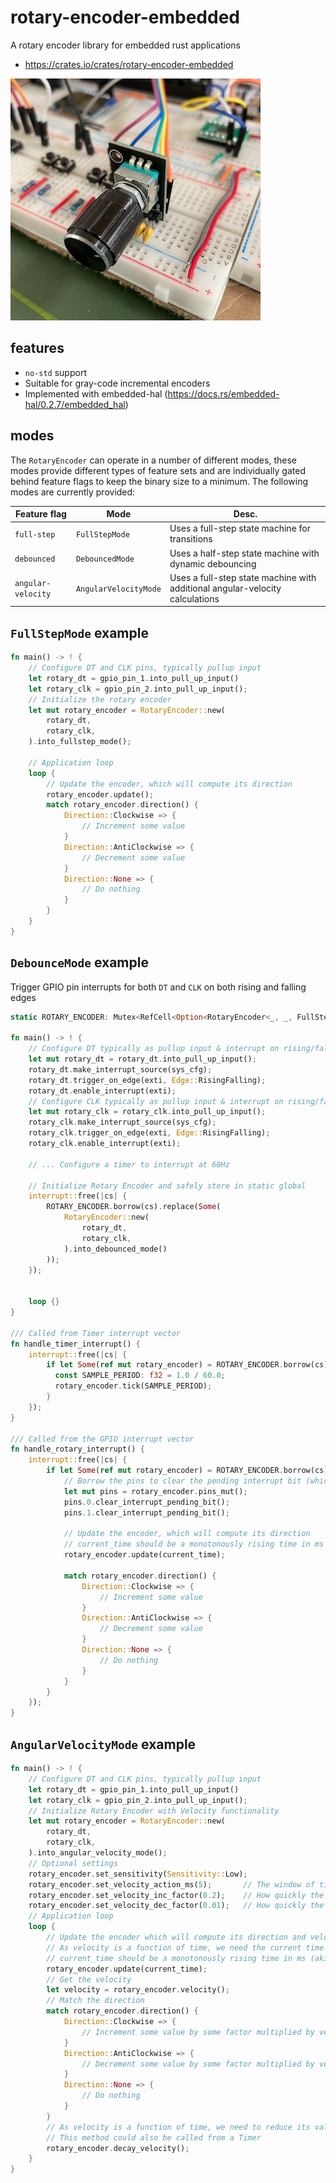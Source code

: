 # rotary-encoder-embedded

A rotary encoder library for embedded rust applications

- https://crates.io/crates/rotary-encoder-embedded

![rotary encoder](https://github.com/ostenning/images/blob/main/rotary-encoder.jpg?raw=true)

## features

- `no-std` support
- Suitable for gray-code incremental encoders
- Implemented with embedded-hal (https://docs.rs/embedded-hal/0.2.7/embedded_hal)


## modes

The `RotaryEncoder` can operate in a number of different modes, these modes provide different types of feature sets and are individually gated behind feature flags to keep the binary size to a minimum.
The following modes are currently provided:


| Feature flag  | Mode           | Desc.  |
| ------------- |-------------| -----|
| `full-step`        | `FullStepMode`              | Uses a full-step state machine for transitions |
| `debounced`        | `DebouncedMode`             | Uses a half-step state machine with dynamic debouncing |
| `angular-velocity` | `AngularVelocityMode`       | Uses a full-step state machine with additional angular-velocity calculations |

## `FullStepMode` example

```rust
fn main() -> ! {
    // Configure DT and CLK pins, typically pullup input
    let rotary_dt = gpio_pin_1.into_pull_up_input()
    let rotary_clk = gpio_pin_2.into_pull_up_input();
    // Initialize the rotary encoder
    let mut rotary_encoder = RotaryEncoder::new(
        rotary_dt,
        rotary_clk,
    ).into_fullstep_mode();

    // Application loop
    loop {
        // Update the encoder, which will compute its direction
        rotary_encoder.update();
        match rotary_encoder.direction() {
            Direction::Clockwise => {
                // Increment some value
            }
            Direction::AntiClockwise => {
                // Decrement some value
            }
            Direction::None => {
                // Do nothing
            }
        }
    }
}
```
## `DebounceMode` example

Trigger GPIO pin interrupts for both `DT` and `CLK` on both rising and falling edges

```rust
static ROTARY_ENCODER: Mutex<RefCell<Option<RotaryEncoder<_, _, FullStepMode>>>> = Mutex::new(RefCell::new(None));

fn main() -> ! {
    // Configure DT typically as pullup input & interrupt on rising/falling edges
    let mut rotary_dt = rotary_dt.into_pull_up_input();
    rotary_dt.make_interrupt_source(sys_cfg);
    rotary_dt.trigger_on_edge(exti, Edge::RisingFalling);
    rotary_dt.enable_interrupt(exti);
    // Configure CLK typically as pullup input & interrupt on rising/falling edges
    let mut rotary_clk = rotary_clk.into_pull_up_input();
    rotary_clk.make_interrupt_source(sys_cfg);
    rotary_clk.trigger_on_edge(exti, Edge::RisingFalling);
    rotary_clk.enable_interrupt(exti);

    // ... Configure a timer to interrupt at 60Hz

    // Initialize Rotary Encoder and safely store in static global
    interrupt::free(|cs| {
        ROTARY_ENCODER.borrow(cs).replace(Some(
            RotaryEncoder::new(
                rotary_dt,
                rotary_clk,
            ).into_debounced_mode()
        ));
    });

    
    loop {}
}

/// Called from Timer interrupt vector
fn handle_timer_interrupt() {
    interrupt::free(|cs| {
        if let Some(ref mut rotary_encoder) = ROTARY_ENCODER.borrow(cs).borrow_mut().deref_mut() {
          const SAMPLE_PERIOD: f32 = 1.0 / 60.0;
          rotary_encoder.tick(SAMPLE_PERIOD);
        }
    });
}

/// Called from the GPIO interrupt vector
fn handle_rotary_interrupt() {
    interrupt::free(|cs| {
        if let Some(ref mut rotary_encoder) = ROTARY_ENCODER.borrow(cs).borrow_mut().deref_mut() {
            // Borrow the pins to clear the pending interrupt bit (which varies depending on HAL)
            let mut pins = rotary_encoder.pins_mut();
            pins.0.clear_interrupt_pending_bit();
            pins.1.clear_interrupt_pending_bit();
            
            // Update the encoder, which will compute its direction
            // current_time should be a monotonously rising time in ms (akin to Arduino's `millis()`)
            rotary_encoder.update(current_time);
            
            match rotary_encoder.direction() {
                Direction::Clockwise => {
                    // Increment some value
                }
                Direction::AntiClockwise => {
                    // Decrement some value
                }
                Direction::None => {
                    // Do nothing
                }
            }
        }
    });
}
```

## `AngularVelocityMode` example

```rust
fn main() -> ! {
    // Configure DT and CLK pins, typically pullup input
    let rotary_dt = gpio_pin_1.into_pull_up_input()
    let rotary_clk = gpio_pin_2.into_pull_up_input();
    // Initialize Rotary Encoder with Velocity functionality
    let mut rotary_encoder = RotaryEncoder::new(
        rotary_dt,
        rotary_clk,
    ).into_angular_velocity_mode();
    // Optional settings
    rotary_encoder.set_sensitivity(Sensitivity::Low);
    rotary_encoder.set_velocity_action_ms(5);       // The window of time that the velocity may increase
    rotary_encoder.set_velocity_inc_factor(0.2);    // How quickly the velocity increases over time
    rotary_encoder.set_velocity_dec_factor(0.01);   // How quickly the velocity decreases over time
    // Application loop
    loop {
        // Update the encoder which will compute its direction and velocity
        // As velocity is a function of time, we need the current time
        // current_time should be a monotonously rising time in ms (akin to Arduino's `millis()`)
        rotary_encoder.update(current_time);
        // Get the velocity
        let velocity = rotary_encoder.velocity();
        // Match the direction
        match rotary_encoder.direction() {
            Direction::Clockwise => {
                // Increment some value by some factor multiplied by velocity
            }
            Direction::AntiClockwise => {
                // Decrement some value by some factor multiplied by velocity
            }
            Direction::None => {
                // Do nothing
            }
        }
        // As velocity is a function of time, we need to reduce its value over time
        // This method could also be called from a Timer
        rotary_encoder.decay_velocity();
    }
}
```
